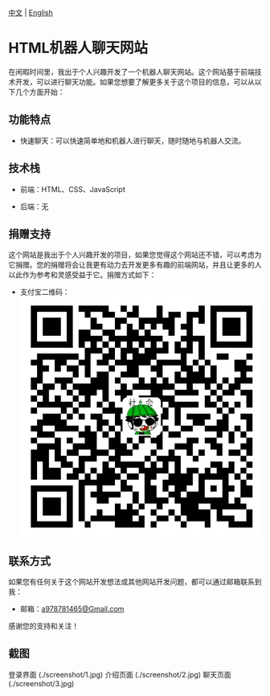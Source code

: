 
[中文](README.md) | [English](README-en.md)
# HTML机器人聊天网站

在闲暇时间里，我出于个人兴趣开发了一个机器人聊天网站。这个网站基于前端技术开发，可以进行聊天功能。如果您想要了解更多关于这个项目的信息，可以从以下几个方面开始：

## 功能特点

- 快速聊天：可以快速简单地和机器人进行聊天，随时随地与机器人交流。
## 技术栈

- 前端：HTML、CSS、JavaScript

- 后端：无

## 捐赠支持

这个网站是我出于个人兴趣开发的项目，如果您觉得这个网站还不错，可以考虑为它捐赠。您的捐赠将会让我更有动力去开发更多有趣的前端网站，并且让更多的人以此作为参考和灵感受益于它。捐赠方式如下：

- 支付宝二维码：
![支付宝二维码](./img/alipay-qrcode.jpg)

## 联系方式

如果您有任何关于这个网站开发想法或其他网站开发问题，都可以通过邮箱联系到我：

- 邮箱：a978781465@Gmail.com

感谢您的支持和关注！

## 截图

登录界面
(./screenshot/1.jpg)
介绍页面
(./screenshot/2.jpg)
聊天页面
(./screenshot/3.jpg)
